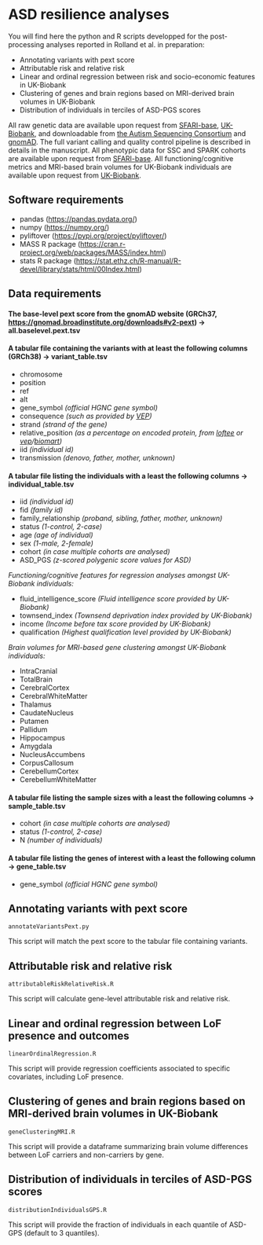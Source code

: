 # ASD resilience analyses

You will find here the python and R scripts developped for the post-processing analyses reported in Rolland et al. in preparation:
- Annotating variants with pext score
- Attributable risk and relative risk
- Linear and ordinal regression between risk and socio-economic features in UK-Biobank
- Clustering of genes and brain regions based on MRI-derived brain volumes in UK-Biobank
- Distribution of individuals in terciles of ASD-PGS scores

All raw genetic data are available upon request from [SFARI-base](https://sfari.org/sfari-base), [UK-Biobank](https://www.ukbiobank.ac.uk/), and downloadable from [the Autism Sequencing Consortium](https://genome.emory.edu/ASC/) and [gnomAD](https://gnomad.broadinstitute.org/downloads). The full variant calling and quality control pipeline is described in details in the manuscript. All phenotypic data for SSC and SPARK cohorts are available upon request from [SFARI-base](https://sfari.org/sfari-base). All functioning/cognitive metrics and MRI-based brain volumes for UK-Biobank individuals are available upon request from [UK-Biobank](https://www.ukbiobank.ac.uk/).


## Software requirements
* pandas (https://pandas.pydata.org/)
* numpy (https://numpy.org/)
* pyliftover (https://pypi.org/project/pyliftover/)
* MASS R package (https://cran.r-project.org/web/packages/MASS/index.html)
* stats R package (https://stat.ethz.ch/R-manual/R-devel/library/stats/html/00Index.html)

## Data requirements

#### The base-level pext score from the gnomAD website (GRCh37, https://gnomad.broadinstitute.org/downloads#v2-pext) -> all.baselevel.pext.tsv

#### A tabular file containing the variants with at least the following columns (GRCh38) -> variant_table.tsv
- chromosome
- position
- ref
- alt
- gene_symbol *(official HGNC gene symbol)*
- consequence *(such as provided by [VEP](https://www.ensembl.org/Tools/VEP))*
- strand *(strand of the gene)*
- relative_position *(as a percentage on encoded protein, from [loftee](https://github.com/konradjk/loftee) or [vep](https://www.ensembl.org/Tools/VEP)/[biomart](https://www.ensembl.org/biomart/martview/))*
- iid *(individual id)*
- transmission *(denovo, father, mother, unknown)*

#### A tabular file listing the individuals with a least the following columns -> individual_table.tsv
- iid *(individual id)*
- fid *(family id)*
- family_relationship *(proband, sibling, father, mother, unknown)*
- status *(1-control, 2-case)*
- age *(age of individual)*
- sex *(1-male, 2-female)*
- cohort *(in case multiple cohorts are analysed)*
- ASD_PGS *(z-scored polygenic score values for ASD)*

*Functioning/cognitive features for regression analyses amongst UK-Biobank individuals:*
- fluid_intelligence_score *(Fluid intelligence score provided by UK-Biobank)*
- townsend_index *(Townsend deprivation index provided by UK-Biobank)*
- income *(Income before tax score provided by UK-Biobank)*
- qualification *(Highest qualification level provided by UK-Biobank)*

*Brain volumes for MRI-based gene clustering amongst UK-Biobank individuals:*
- IntraCranial
- TotalBrain
- CerebralCortex
- CerebralWhiteMatter
- Thalamus
- CaudateNucleus
- Putamen
- Pallidum
- Hippocampus
- Amygdala
- NucleusAccumbens
- CorpusCallosum
- CerebellumCortex
- CerebellumWhiteMatter

#### A tabular file listing the sample sizes with a least the following columns -> sample_table.tsv
- cohort *(in case multiple cohorts are analysed)*
- status *(1-control, 2-case)*
- N *(number of individuals)*

#### A tabular file listing the genes of interest with a least the following column -> gene_table.tsv
- gene_symbol *(official HGNC gene symbol)*


## Annotating variants with pext score
```
annotateVariantsPext.py
```
This script will match the pext score to the tabular file containing variants.

## Attributable risk and relative risk
```
attributableRiskRelativeRisk.R
```
This script will calculate gene-level attributable risk and relative risk.


## Linear and ordinal regression between LoF presence and outcomes
```
linearOrdinalRegression.R
```
This script will provide regression coefficients associated to specific covariates, including LoF presence.


## Clustering of genes and brain regions based on MRI-derived brain volumes in UK-Biobank
```
geneClusteringMRI.R
```
This script will provide a dataframe summarizing brain volume differences between LoF carriers and non-carriers by gene.


## Distribution of individuals in terciles of ASD-PGS scores
```
distributionIndividualsGPS.R
```
This script will provide the fraction of individuals in each quantile of ASD-GPS (default to 3 quantiles).



